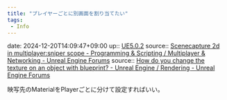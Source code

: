 ```yaml
---
title: "プレイヤーごとに別画面を割り当てたい"
tags:
 - Info
---
```


date: 2024-12-20T14:09:47+09:00
up:: [UE5.0.2](../Bar/App/UE5.0.2.md)
source:: [Scenecapture 2d in multiplayer:sniper scope - Programming & Scripting / Multiplayer & Networking - Unreal Engine Forums](https://forums.unrealengine.com/t/scenecapture-2d-in-multiplayer-sniper-scope/374281)
source:: [How do you change the texture on an object with blueprint? - Unreal Engine / Rendering - Unreal Engine Forums](https://forums.unrealengine.com/t/how-do-you-change-the-texture-on-an-object-with-blueprint/283428/4)


映写先のMaterialをPlayerごとに分けて設定すればいい。


